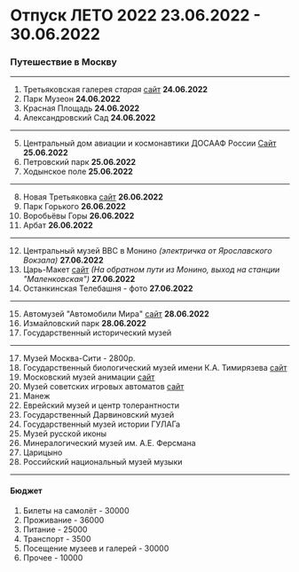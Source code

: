 # Отпуск ЛЕТО 2022 23.06.2022 - 30.06.2022
### Путешествие в Москву
---
1. Третьяковская галерея _старая_ [сайт](https://www.tretyakovgallery.ru/) **24.06.2022**
2. Парк Музеон **24.06.2022**
3. Красная Площадь **24.06.2022**
4. Александровский Сад **24.06.2022**
***
5. Центральный дом авиации и космонавтики ДОСААФ России [Сайт](http://aviacosmosdom.ru/) **25.06.2022**
6. Петровский парк **25.06.2022**
7. Ходынское поле **25.06.2022**
***
8. Новая Третьяковка [сайт](https://www.tretyakovgallery.ru/) **26.06.2022**
9. Парк Горького **26.06.2022**
10. Воробьёвы Горы **26.06.2022**
11. Арбат **26.06.2022**
***
12. Центральный музей ВВС в Монино _(электричка от Ярославского Вокзала)_ **27.06.2022**
13. Царь-Макет [сайт](https://tsar-maket.ru/biletyi/) _(На обратном пути из Монино, выход на станции "Маленковская")_ **27.06.2022**
14. Останкинская Телебашня - фото **27.06.2022**
***
15. Автомузей "Автомобили Мира" [сайт](https://automuseum.ru/) **28.06.2022**
16. Измайловский парк **28.06.2022**
17. Государственный исторический музей
***
17. Музей Москва-Сити - 2800р.
18. Государственный биологический музей имени К.А. Тимирязева [сайт](https://gbmt.ru/ru/)
19. Московский музей анимации [сайт](https://animamuseum.ru/)
20. Музей советских игровых автоматов [сайт](http://15kop.ru/)
21. Манеж 
22. Еврейский музей и центр толерантности
23. Государственный Дарвиновский музей
24. Государственный музей истории ГУЛАГа
25. Музей русской иконы
26. Минералогический музей им. А.Е. Ферсмана
27. Царицыно
28. Российский национальный музей музыки
---
#### **Бюджет**
1. Билеты на самолёт - 30000
2. Проживание - 36000
3. Питание - 25000
4. Транспорт - 3500
5. Посещение музеев и галерей - 30000
6. Прочее - 10000